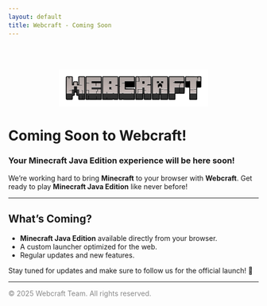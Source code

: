 ```yaml
---
layout: default
title: Webcraft - Coming Soon
---
```


<div style="text-align: center;">
  <img src="/WEBCRAFT.png" alt="Webcraft Logo" style="max-width: 300px; margin-top: 50px;">
</div>

# Coming Soon to Webcraft!

### Your Minecraft Java Edition experience will be here soon!

We’re working hard to bring **Minecraft** to your browser with **Webcraft**. Get ready to play **Minecraft Java Edition** like never before!

---

## What’s Coming?
- **Minecraft Java Edition** available directly from your browser.
- A custom launcher optimized for the web.
- Regular updates and new features.

Stay tuned for updates and make sure to follow us for the official launch! 🚀

---

<p style="font-size: 14px; color: #888;">&copy; 2025 Webcraft Team. All rights reserved.</p>

